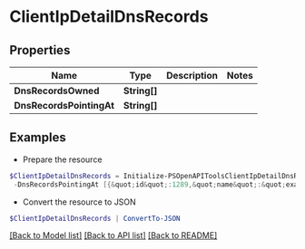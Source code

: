 # ClientIpDetailDnsRecords
## Properties

Name | Type | Description | Notes
------------ | ------------- | ------------- | -------------
**DnsRecordsOwned** | **String[]** |  | 
**DnsRecordsPointingAt** | **String[]** |  | 

## Examples

- Prepare the resource
```powershell
$ClientIpDetailDnsRecords = Initialize-PSOpenAPIToolsClientIpDetailDnsRecords  -DnsRecordsOwned [{&quot;id&quot;:1351,&quot;name&quot;:&quot;123.123.123.123.in-addr.arpa&quot;,&quot;type&quot;:&quot;PTR&quot;,&quot;ttl&quot;:300,&quot;value&quot;:&quot;123.123.123.123.in-addr.arpa&quot;,&quot;discovered_on&quot;:&quot;2024-06-11T08:33:59.000Z&quot;}] `
 -DnsRecordsPointingAt [{&quot;id&quot;:1289,&quot;name&quot;:&quot;example-dnsRecord-1289.com&quot;,&quot;type&quot;:&quot;A&quot;,&quot;ttl&quot;:3600,&quot;value&quot;:&quot;example-dnsRecord-1289.com&quot;,&quot;discovered_on&quot;:&quot;2024-06-11T06:09:09.000Z&quot;,&quot;asset&quot;:{&quot;id&quot;:102,&quot;name&quot;:&quot;example-domain-102.com&quot;}}]
```

- Convert the resource to JSON
```powershell
$ClientIpDetailDnsRecords | ConvertTo-JSON
```

[[Back to Model list]](../README.md#documentation-for-models) [[Back to API list]](../README.md#documentation-for-api-endpoints) [[Back to README]](../README.md)

